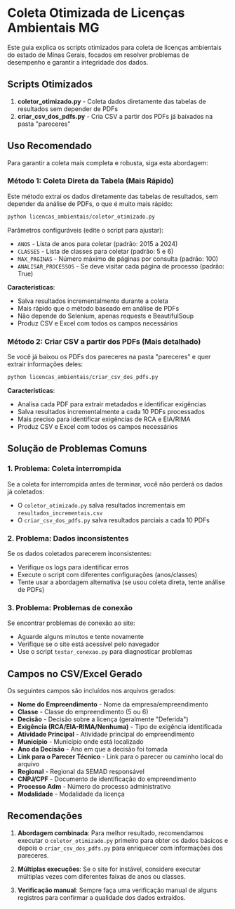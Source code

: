# Coleta Otimizada de Licenças Ambientais MG

Este guia explica os scripts otimizados para coleta de licenças ambientais do estado de Minas Gerais, focados em resolver problemas de desempenho e garantir a integridade dos dados.

## Scripts Otimizados

1. **coletor_otimizado.py** - Coleta dados diretamente das tabelas de resultados sem depender de PDFs
2. **criar_csv_dos_pdfs.py** - Cria CSV a partir dos PDFs já baixados na pasta "pareceres"

## Uso Recomendado

Para garantir a coleta mais completa e robusta, siga esta abordagem:

### Método 1: Coleta Direta da Tabela (Mais Rápido)

Este método extrai os dados diretamente das tabelas de resultados, sem depender da análise de PDFs, o que é muito mais rápido:

```bash
python licencas_ambientais/coletor_otimizado.py
```

Parâmetros configuráveis (edite o script para ajustar):
- `ANOS` - Lista de anos para coletar (padrão: 2015 a 2024)
- `CLASSES` - Lista de classes para coletar (padrão: 5 e 6)
- `MAX_PAGINAS` - Número máximo de páginas por consulta (padrão: 100)
- `ANALISAR_PROCESSOS` - Se deve visitar cada página de processo (padrão: True)

**Características**:
- Salva resultados incrementalmente durante a coleta
- Mais rápido que o método baseado em análise de PDFs
- Não depende do Selenium, apenas requests e BeautifulSoup
- Produz CSV e Excel com todos os campos necessários

### Método 2: Criar CSV a partir dos PDFs (Mais detalhado)

Se você já baixou os PDFs dos pareceres na pasta "pareceres" e quer extrair informações deles:

```bash
python licencas_ambientais/criar_csv_dos_pdfs.py
```

**Características**:
- Analisa cada PDF para extrair metadados e identificar exigências
- Salva resultados incrementalmente a cada 10 PDFs processados
- Mais preciso para identificar exigências de RCA e EIA/RIMA
- Produz CSV e Excel com todos os campos necessários

## Solução de Problemas Comuns

### 1. Problema: Coleta interrompida

Se a coleta for interrompida antes de terminar, você não perderá os dados já coletados:

- O `coletor_otimizado.py` salva resultados incrementais em `resultados_incrementais.csv`
- O `criar_csv_dos_pdfs.py` salva resultados parciais a cada 10 PDFs

### 2. Problema: Dados inconsistentes

Se os dados coletados parecerem inconsistentes:

- Verifique os logs para identificar erros
- Execute o script com diferentes configurações (anos/classes)
- Tente usar a abordagem alternativa (se usou coleta direta, tente análise de PDFs)

### 3. Problema: Problemas de conexão

Se encontrar problemas de conexão ao site:

- Aguarde alguns minutos e tente novamente
- Verifique se o site está acessível pelo navegador
- Use o script `testar_conexao.py` para diagnosticar problemas

## Campos no CSV/Excel Gerado

Os seguintes campos são incluídos nos arquivos gerados:

- **Nome do Empreendimento** - Nome da empresa/empreendimento
- **Classe** - Classe do empreendimento (5 ou 6)
- **Decisão** - Decisão sobre a licença (geralmente "Deferida")
- **Exigência (RCA/EIA-RIMA/Nenhuma)** - Tipo de exigência identificada
- **Atividade Principal** - Atividade principal do empreendimento
- **Município** - Município onde está localizado
- **Ano da Decisão** - Ano em que a decisão foi tomada
- **Link para o Parecer Técnico** - Link para o parecer ou caminho local do arquivo
- **Regional** - Regional da SEMAD responsável
- **CNPJ/CPF** - Documento de identificação do empreendimento
- **Processo Adm** - Número do processo administrativo
- **Modalidade** - Modalidade da licença

## Recomendações

1. **Abordagem combinada**: Para melhor resultado, recomendamos executar o `coletor_otimizado.py` primeiro para obter os dados básicos e depois o `criar_csv_dos_pdfs.py` para enriquecer com informações dos pareceres.

2. **Múltiplas execuções**: Se o site for instável, considere executar múltiplas vezes com diferentes faixas de anos ou classes.

3. **Verificação manual**: Sempre faça uma verificação manual de alguns registros para confirmar a qualidade dos dados extraídos. 